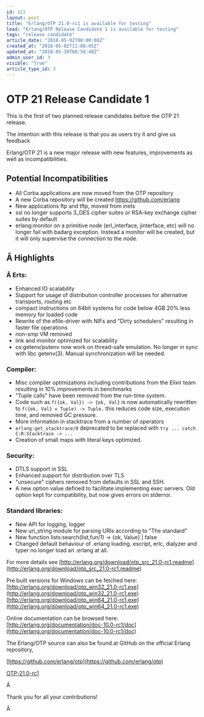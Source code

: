 ```yaml
---
id: 121
layout: post
title: "Erlang/OTP 21.0-rc1 is available for testing"
lead: "Erlang/OTP Release Candidate 1 is available for testing"
tags: "release candidate"
article_date: "2018-05-02T00:00:00Z"
created_at: "2018-05-02T11:08:05Z"
updated_at: "2018-05-30T08:58:48Z"
admin_user_id: 3
visible: "true"
article_type_id: 3
---
```

# OTP 21 Release Candidate 1

This is the first of two planned release candidates before the OTP 21 release.

The intention with this release is that you as users try it and give us feedback

Erlang/OTP 21 is a new major release with new features, improvements as well as incompatibilities.
## Potential Incompatibilities
* All Corba applications are now moved from the OTP repository
* A new Corba repository will be created https://github.com/erlang
* New applications ftp and tftp, moved from inets
* ssl no longer supports 3_DES cipher suites or RSA-key exchange cipher suites by default
* erlang:monitor on a primitive node (erl_interface, jinterface, etc) will no longer fail with badarg exception. Instead a monitor will be created, but it will only supervise the connection to the node.
## Â Highlights
### Â Erts:
* Enhanced IO scalability
* Support for usage of distribution controller processes for alternative transports, routing etc
* compact instructions on 64bit systems for code below 4GB 20% less memory for loaded code
* Rewrite of the efile-driver with NIFs and "Dirty schedulers" resulting in faster file operations
* non-smp VM removed
* link and monitor optimized for scalability
* os:getenv/putenv now work on thread-safe emulation. No longer in sync with libc getenv(3). Manual synchronization will be needed.
### Compiler:
* Misc compiler optimizations including contributions from the Elixir team resulting in 10% improvements in benchmarks
* "Tuple calls" have been removed from the run-time system.
* Code such as `f({ok, Val}) -> {ok, Val}` is now automatically rewritten to `f({ok, Val} = Tuple) -> Tuple.` this reduces code size, execution time, and removed GC pressure.
* More information in stacktrace from a number of operators
* `erlang:get_stacktrace/0` deprecated to be replaced with `try ... catch C:R:Stacktrace -> ...`
* Creation of small maps with literal keys optimized.
### Security:
* DTLS support in SSL
* Enhanced support for distribution over TLS
* "unsecure" ciphers removed from defaults in SSL and SSH.
* A new option value defined to facilitate implementing exec servers. Old option kept for compatibility, but now gives errors on stderror.
### Standard libraries:
* New API for logging, logger
* New uri_string module for parsing URIs according to "The standard"
* New function lists:search(list,fun/1) -> {ok, Value} | false
* Changed default behaviour of .erlang loading. escript, erlc, dialyzer and typer no longer load an .erlang at all.

For more details see
 [http://erlang.org/download/otp_src_21.0-rc1.readme](http://erlang.org/download/otp_src_21.0-rc1.readme)

Pre built versions for Windows can be fetched here:
 [http://erlang.org/download/otp_win32_21.0-rc1.exe](http://erlang.org/download/otp_win32_21.0-rc1.exe)
 [http://erlang.org/download/otp_win64_21.0-rc1.exe](http://erlang.org/download/otp_win64_21.0-rc1.exe)

Online documentation can be browsed here:
 [http://erlang.org/documentation/doc-10.0-rc1/doc](http://erlang.org/documentation/doc-10.0-rc1/doc)

The Erlang/OTP source can also be found at GitHub on the official Erlang repository,

[https://github.com/erlang/otp](https://github.com/erlang/otp)

[OTP-21.0-rc1](https://github.com/erlang/otp/releases/tag/OTP-21.0-rc1)

Â 

Thank you for all your contributions!

Â 
